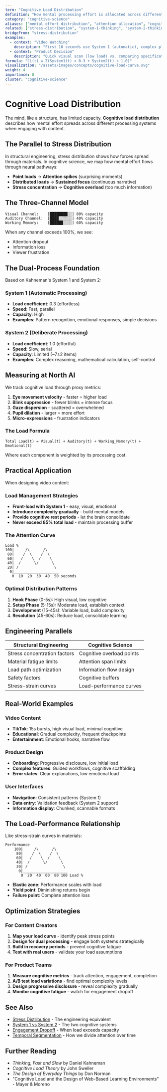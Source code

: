 ```yaml
---
term: "Cognitive Load Distribution"
definition: "How mental processing effort is allocated across different cognitive systems over time"
category: "cognitive-science"
aliases: ["mental effort distribution", "attention allocation", "cognitive resource management"]
related: ["stress-distribution", "system-1-thinking", "system-2-thinking", "dual-process-theory"]
bridgeFrom: "stress-distribution"
examples:
  - context: "Video Watching"
    description: "First 10 seconds use System 1 (automatic), complex plot points trigger System 2 (deliberate)"
  - context: "Product Decision"
    description: "Quick visual scan (low load) vs. comparing specifications (high load)"
formula: "CL(t) = Σ(System1(t) × 0.3 + System2(t) × 1.0)"
visualization: "/assets/images/concepts/cognitive-load-curve.svg"
weight: 4
importance: 8
cluster: "cognitive-science"
---
```


# Cognitive Load Distribution

The mind, like a structure, has limited capacity. **Cognitive load distribution** describes how mental effort spreads across different processing systems when engaging with content.

## The Parallel to Stress Distribution

In structural engineering, stress distribution shows how forces spread through materials. In cognitive science, we map how mental effort flows through neural pathways:

- **Point loads** → **Attention spikes** (surprising moments)
- **Distributed loads** → **Sustained focus** (continuous narrative)
- **Stress concentration** → **Cognitive overload** (too much information)

## The Three-Channel Model

```
Visual Channel:    [████████░░] 80% capacity
Auditory Channel:  [████░░░░░░] 40% capacity  
Working Memory:    [██████░░░░] 60% capacity
```

When any channel exceeds 100%, we see:
- Attention dropout
- Information loss
- Viewer frustration

## The Dual-Process Foundation

Based on Kahneman's System 1 and System 2:

### System 1 (Automatic Processing)
- **Load coefficient**: 0.3 (effortless)
- **Speed**: Fast, parallel
- **Capacity**: High
- **Examples**: Pattern recognition, emotional responses, simple decisions

### System 2 (Deliberate Processing)
- **Load coefficient**: 1.0 (effortful)
- **Speed**: Slow, serial
- **Capacity**: Limited (~7±2 items)
- **Examples**: Complex reasoning, mathematical calculation, self-control

## Measuring at North AI

We track cognitive load through proxy metrics:

1. **Eye movement velocity** - faster = higher load
2. **Blink suppression** - fewer blinks = intense focus
3. **Gaze dispersion** - scattered = overwhelmed
4. **Pupil dilation** - larger = more effort
5. **Micro-expressions** - frustration indicators

### The Load Formula

```
Total Load(t) = Visual(t) + Auditory(t) + Working_Memory(t) + Emotional(t)
```

Where each component is weighted by its processing cost.

## Practical Application

When designing video content:

### Load Management Strategies
- **Front-load with System 1** - easy, visual, emotional
- **Introduce complexity gradually** - build mental models
- **Provide cognitive rest periods** - let the brain consolidate
- **Never exceed 85% total load** - maintain processing buffer

### The Attention Curve
```
Load %
100|     /\      /\
 80|    /  \    /  \
 60|   /    \  /    \
 40|  /      \/      \
 20| /                \
  0|____________________
   0  10  20  30  40  50 seconds
```

### Optimal Distribution Patterns

1. **Hook Phase** (0-5s): High visual, low cognitive
2. **Setup Phase** (5-15s): Moderate load, establish context
3. **Development** (15-45s): Variable load, build complexity
4. **Resolution** (45-60s): Reduce load, consolidate learning

## Engineering Parallels

| Structural Engineering | Cognitive Science |
|----------------------|-------------------|
| Stress concentration factors | Cognitive overload points |
| Material fatigue limits | Attention span limits |
| Load path optimization | Information flow design |
| Safety factors | Cognitive buffers |
| Stress-strain curves | Load-performance curves |

## Real-World Examples

### Video Content
- **TikTok**: 15s bursts, high visual load, minimal cognitive
- **Educational**: Gradual complexity, frequent checkpoints
- **Entertainment**: Emotional hooks, narrative flow

### Product Design
- **Onboarding**: Progressive disclosure, low initial load
- **Complex features**: Guided workflows, cognitive scaffolding
- **Error states**: Clear explanations, low emotional load

### User Interfaces
- **Navigation**: Consistent patterns (System 1)
- **Data entry**: Validation feedback (System 2 support)
- **Information display**: Chunked, scannable formats

## The Load-Performance Relationship

Like stress-strain curves in materials:

```
Performance
    100|     /\      /\
     80|    /  \    /  \
     60|   /    \  /    \
     40|  /      \/      \
     20| /                \
      0|____________________
       0  20  40  60  80 100 Load %
```

- **Elastic zone**: Performance scales with load
- **Yield point**: Diminishing returns begin
- **Failure point**: Complete attention loss

## Optimization Strategies

### For Content Creators
1. **Map your load curve** - identify peak stress points
2. **Design for dual processing** - engage both systems strategically
3. **Build in recovery periods** - prevent cognitive fatigue
4. **Test with real users** - validate your load assumptions

### For Product Teams
1. **Measure cognitive metrics** - track attention, engagement, completion
2. **A/B test load variations** - find optimal complexity levels
3. **Design progressive disclosure** - reveal complexity gradually
4. **Monitor cognitive fatigue** - watch for engagement dropoff

## See Also

- [Stress Distribution](/concepts/stress-distribution) - The engineering equivalent
- [System 1 vs System 2](/concepts/dual-process-theory) - The two cognitive systems
- [Engagement Dropoff](/concepts/engagement-dropoff) - When load exceeds capacity
- [Temporal Segmentation](/concepts/temporal-segmentation) - How we divide attention over time

## Further Reading

- *Thinking, Fast and Slow* by Daniel Kahneman
- *Cognitive Load Theory* by John Sweller
- *The Design of Everyday Things* by Don Norman
- "Cognitive Load and the Design of Web-Based Learning Environments" - Mayer & Moreno
